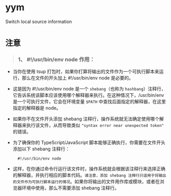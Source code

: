 # yym 
Switch local source information

# ``注意``

> ### 1、 #!/usr/bin/env node  作用：
  * 当你在使用 tsup 打包时，如果你打算将输出的文件作为一个可执行脚本来运行，那么在文件的开头加上 #!/usr/bin/env node 是必要的。

  * 这是因为 #!/usr/bin/env node 是一个 ``shebang``（也称为 ``hashbang``）注释行，它告诉系统该脚本应该使用哪个解释器来执行。在这种情况下，/usr/bin/env 是一个可执行文件，它会在环境变量 ``$PATH`` 中查找后面指定的解释器，在这里指定的解释器是 node。

  * 如果你不在文件开头添加 shebang 注释行，操作系统就无法确定使用哪个解释器来执行该文件，从而导致类似 ``"syntax error near unexpected token" ``的错误。
  
  * 为了确保你的 TypeScript/JavaScript 脚本能够正确执行，你需要在文件开头添加以下 shebang 注释行：
    ```shell
      #!/usr/bin/env node
    ```
  * 这样，在你通过命令行运行该文件时，操作系统就会根据该注释行来选择正确的解释器，并执行相应的脚本代码。`请注意，添加 shebang 注释行只适用于将输出的文件作为可执行脚本运行的情况`。如果你将输出的文件用作库或模块，或者在浏览器环境中使用，那么不需要添加 shebang 注释行。
